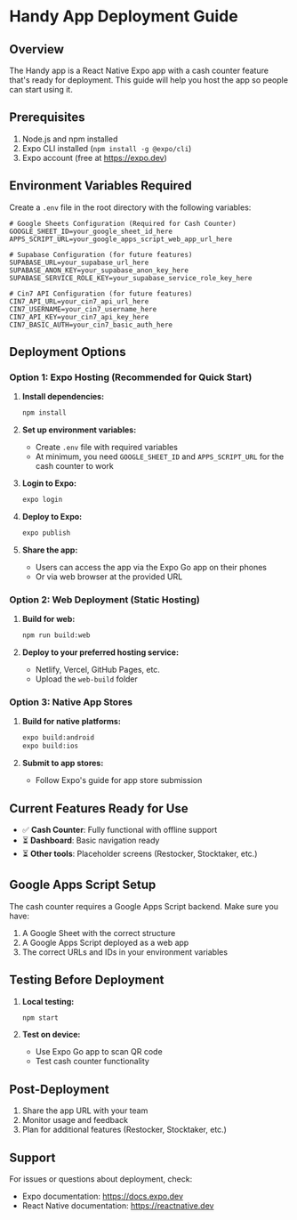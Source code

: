# Handy App Deployment Guide

## Overview
The Handy app is a React Native Expo app with a cash counter feature that's ready for deployment. This guide will help you host the app so people can start using it.

## Prerequisites
1. Node.js and npm installed
2. Expo CLI installed (`npm install -g @expo/cli`)
3. Expo account (free at https://expo.dev)

## Environment Variables Required
Create a `.env` file in the root directory with the following variables:

```
# Google Sheets Configuration (Required for Cash Counter)
GOOGLE_SHEET_ID=your_google_sheet_id_here
APPS_SCRIPT_URL=your_google_apps_script_web_app_url_here

# Supabase Configuration (for future features)
SUPABASE_URL=your_supabase_url_here
SUPABASE_ANON_KEY=your_supabase_anon_key_here
SUPABASE_SERVICE_ROLE_KEY=your_supabase_service_role_key_here

# Cin7 API Configuration (for future features)
CIN7_API_URL=your_cin7_api_url_here
CIN7_USERNAME=your_cin7_username_here
CIN7_API_KEY=your_cin7_api_key_here
CIN7_BASIC_AUTH=your_cin7_basic_auth_here
```

## Deployment Options

### Option 1: Expo Hosting (Recommended for Quick Start)
1. **Install dependencies:**
   ```bash
   npm install
   ```

2. **Set up environment variables:**
   - Create `.env` file with required variables
   - At minimum, you need `GOOGLE_SHEET_ID` and `APPS_SCRIPT_URL` for the cash counter to work

3. **Login to Expo:**
   ```bash
   expo login
   ```

4. **Deploy to Expo:**
   ```bash
   expo publish
   ```

5. **Share the app:**
   - Users can access the app via the Expo Go app on their phones
   - Or via web browser at the provided URL

### Option 2: Web Deployment (Static Hosting)
1. **Build for web:**
   ```bash
   npm run build:web
   ```

2. **Deploy to your preferred hosting service:**
   - Netlify, Vercel, GitHub Pages, etc.
   - Upload the `web-build` folder

### Option 3: Native App Stores
1. **Build for native platforms:**
   ```bash
   expo build:android
   expo build:ios
   ```

2. **Submit to app stores:**
   - Follow Expo's guide for app store submission

## Current Features Ready for Use
- ✅ **Cash Counter**: Fully functional with offline support
- ⏳ **Dashboard**: Basic navigation ready
- ⏳ **Other tools**: Placeholder screens (Restocker, Stocktaker, etc.)

## Google Apps Script Setup
The cash counter requires a Google Apps Script backend. Make sure you have:
1. A Google Sheet with the correct structure
2. A Google Apps Script deployed as a web app
3. The correct URLs and IDs in your environment variables

## Testing Before Deployment
1. **Local testing:**
   ```bash
   npm start
   ```

2. **Test on device:**
   - Use Expo Go app to scan QR code
   - Test cash counter functionality

## Post-Deployment
1. Share the app URL with your team
2. Monitor usage and feedback
3. Plan for additional features (Restocker, Stocktaker, etc.)

## Support
For issues or questions about deployment, check:
- Expo documentation: https://docs.expo.dev
- React Native documentation: https://reactnative.dev 
